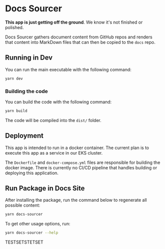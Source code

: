 # Docs Sourcer

**This app is just getting off the ground**. We know it's not finished or polished.

Docs Sourcer gathers document content from GitHub repos and renders that content
into MarkDown files that can then be copied to the `docs` repo.

## Running in Dev

You can run the main executable with the following command:

```bash
yarn dev
```

### Building the code

You can build the code with the following command:

```bash
yarn build
```

The code will be compiled into the `dist/` folder.

## Deployment

This app is intended to run in a docker container. The current plan is to
execute this app as a service in our EKS cluster.

The `Dockerfile` and `docker-compose.yml` files are responsible for building the docker image.
There is currently no CI/CD pipeline that handles building or deploying this application.

## Run Package in Docs Site

After installing the package, run the command below to regenerate all possible content:

```bash
yarn docs-sourcer
```

To get other usage options, run:

```bash
yarn docs-sourcer --help
```

TESTSETSTETSET


<!-- ##DOCS-SOURCER-START
{"sourcePlugin":"docs-sourcer-readme","hash":"41931c32992be4b195cb8433d9c86f37"}
##DOCS-SOURCER-END -->
